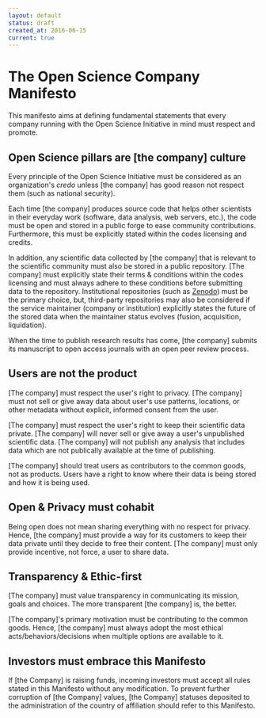 ```yaml
---
layout: default
status: draft
created_at: 2016-06-15
current: true
---
```


The Open Science Company Manifesto
==================================

This manifesto aims at defining fundamental statements that every company
running with the Open Science Initiative in mind must respect and promote.

## Open Science pillars are [the company] culture

Every principle of the Open Science Initiative must be considered as an
organization's *credo* unless [the company] has good reason not respect
them (such as national security).

Each time [the company] produces source code that helps other scientists in
their everyday work (software, data analysis, web servers, etc.), the code
must be open and stored in a public forge to ease community contributions.
Furthermore, this must be explicitly stated within the codes licensing and
credits.

In addition, any scientific data collected by [the company] that is relevant
to the scientific community must also be stored in a public repository.
[The company] must explicitly state their terms & conditions within the
codes licensing and must always adhere to these conditions before submitting
data to the repository. Institutional repositories (such as
[Zenodo](https://zenodo.org)) must be the primary choice, but,
third-party repositories may also be considered if the service maintainer
(company or institution) explicitly states the future of the stored data when
the maintainer status evolves (fusion, acquisition, liquidation).

When the time to publish research results has come, [the company] submits its
manuscript to open access journals with an open peer review process.

## Users are not the product

[The company] must respect the user's right to privacy. [The company] must not
sell or give away data about user's use patterns, locations, or other metadata
without explicit, informed consent from the user.

[The company] must respect the user's right to keep their scientific data
private. [The company] will never sell or give away a user's unpublished
scientific data. [The company] will not publish any analysis that
includes data which are not publically available at the time of publishing.

[The company] should treat users as contributors to the common goods, not
as products. Users have a right to know where their data is being stored
and how it is being used.

## Open & Privacy must cohabit

Being open does not mean sharing everything with no respect for privacy. Hence,
[the company] must provide a way for its customers to keep their data private
until they decide to free their content. [The company] must only provide
incentive, not force, a user to share data.

## Transparency & Ethic-first

[The company] must value transparency in communicating its mission, goals and
choices. The more transparent [the company] is, the better.

[The company]'s primary motivation must be contributing to the common goods.
Hence, [the company] must always adopt the most ethical acts/behaviors/decisions
when multiple options are available to it.

## Investors must embrace this Manifesto

If [the Company] is raising funds, incoming investors must accept all rules
stated in this Manifesto without any modification. To prevent further corruption
of [the Company] values, [the Company] statuses deposited to the administration of
the country of affiliation should refer to this Manifesto.
